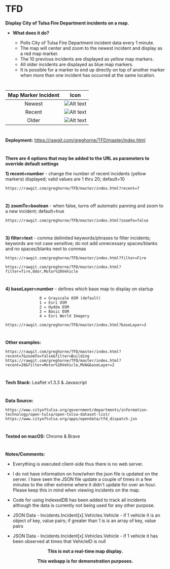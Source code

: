 # TFD

**Display City of Tulsa Fire Department incidents on a map.**

* **What does it do?**

    * Polls City of Tulsa Fire Department incident data every 1 minute.
    * The map will center and zoom to the newest incident and display as a red map marker. 
    * The 10 previous incidents are displayed as yellow map markers.
    * All older incidents are displayed as blue map markers.
    * It is possible for a marker to end up directly on top of another marker when more than one incident has occurred at the same location.

#

| Map Marker Incident | Icon          |
|:-------------:|:-------------:|
| Newest | ![Alt text](https://rawgit.com/greghorne/TFD/master/images/marker-icon-red.png "Current Incident") |
| Recent | ![Alt text](https://rawgit.com/greghorne/TFD/master/images/marker-icon-yellow.png "Recent Incident") |
| Older | ![Alt text](https://rawgit.com/greghorne/TFD/master/images/marker-icon-blue.png "Older Incident") |

#
**Deployment:** https://rawgit.com/greghorne/TFD/master/index.html

#

**There are 4 options that may be added to the URL as parameters to override default settings**

**1) recent=number** - change the number of recent incidents (yellow markers) displayed; valid values are 1 thru 20; default=10

	https://rawgit.com/greghorne/TFD/master/index.html?recent=7
#
**2) zoomTo=boolean** - when false, turns off automatic panning and zoom to a new incident; default=true

	https://rawgit.com/greghorne/TFD/master/index.html?zoomTo=false
#
**3) filter=text** - comma delimited keywords/phrases to filter incidents; keywords are not case sensitive; do not add unnecessary spaces/blanks and no spaces/blanks next to commas

	https://rawgit.com/greghorne/TFD/master/index.html?filter=Fire

	https://rawgit.com/greghorne/TFD/master/index.html?filter=fire,Odor,Motor%20Vehicle
#
**4) baseLayer=number** - defines which base map to display on startup

                   0 = Grayscale OSM (default)
                   1 = Esri OSM
                   2 = Hydda OSM
                   3 = Basic OSM
                   4 = Esri World Imagery
                   
	https://rawgit.com/greghorne/TFD/master/index.html?baseLayer=3
#  
**Other examples:**

	https://rawgit.com/greghorne/TFD/master/index.html?recent=7&zoomTo=false&filter=Building
	https://rawgit.com/greghorne/TFD/master/index.html?recent=20&filter=Motor%20Vehicle,MVA&baseLayer=2

#

**Tech Stack:** Leaflet v1.3.3 & Javascript
#

**Data Source:**

	https://www.cityoftulsa.org/government/departments/information-technology/open-tulsa/open-tulsa-dataset-list/
	https://www.cityoftulsa.org/apps/opendata/tfd_dispatch.jsn
#
**Tested on macOS:** Chrome & Brave

#

**Notes/Comments:**

* Everything is executed client-side thus there is no web server.

* I do not have information on how/when the json file is updated on the server.  I have seen the JSON file update a couple of times in a few minutes to the other extreme where it didn't update for over an hour.  Please keep this in mind when viewing incidents on the map.  

* Code for using IndexedDB has been added to track all incidents although the data is currently not being used for any other purpose.

* JSON Data - Incidents.Incident[x].Vehicles.Vehicle - if 1 vehicle it is an object of key, value pairs; if greater than 1 is is an array of key, value pairs

* JSON Data - Incidents.Incident[x].Vehicles.Vehicle - if 1 vehicle it has been observed at times that VehicleID is null

**<p align="center">This is not a real-time map display.</p>**
**<p align="center">This webapp is for demonstration purposes.</p>**
